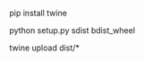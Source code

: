 <!-- Библиотека для загрузки файлов на Pypi -->
pip install twine
<!-- Сборка библиотеки -->
python setup.py sdist bdist_wheel
<!-- Загрузка библиотеки -->
twine upload dist/*
